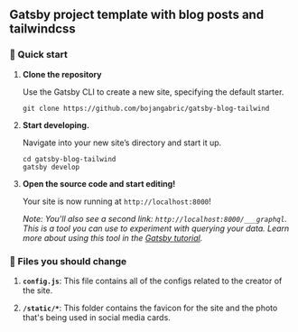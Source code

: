 ## Gatsby project template with blog posts and tailwindcss

### 🚀 Quick start

1.  **Clone the repository**

    Use the Gatsby CLI to create a new site, specifying the default starter.

    ```shell
    git clone https://github.com/bojangabric/gatsby-blog-tailwind
    ```

2.  **Start developing.**

    Navigate into your new site’s directory and start it up.

    ```shell
    cd gatsby-blog-tailwind
    gatsby develop
    ```

3.  **Open the source code and start editing!**

    Your site is now running at `http://localhost:8000`!

    _Note: You'll also see a second link: _`http://localhost:8000/___graphql`_. This is a tool you can use to experiment with querying your data. Learn more about using this tool in the [Gatsby tutorial](https://www.gatsbyjs.org/tutorial/part-five/#introducing-graphiql)._

### 🧐 Files you should change

1.  **`config.js`**: This file contains all of the configs related to the creator of the site.

2.  **`/static/*`**: This folder contains the favicon for the site and the photo that's being used in social media cards.
